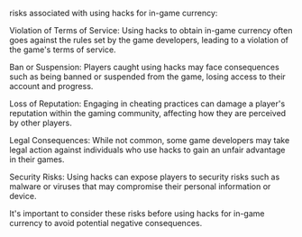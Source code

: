  risks associated with using hacks for in-game currency:

Violation of Terms of Service: Using hacks to obtain in-game currency often goes against the rules set by the game developers, leading to a violation of the game's terms of service.

Ban or Suspension: Players caught using hacks may face consequences such as being banned or suspended from the game, losing access to their account and progress.

Loss of Reputation: Engaging in cheating practices can damage a player's reputation within the gaming community, affecting how they are perceived by other players.

Legal Consequences: While not common, some game developers may take legal action against individuals who use hacks to gain an unfair advantage in their games.

Security Risks: Using hacks can expose players to security risks such as malware or viruses that may compromise their personal information or device.

It's important to consider these risks before using hacks for in-game currency to avoid potential negative consequences.
